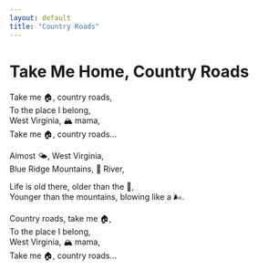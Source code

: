 ```yaml
---
layout: default
title: "Country Roads"
---
```


# Take Me Home, Country Roads

Take me 🏠, country roads,  
To the place I belong,  
West Virginia, 🏔️ mama,  
Take me 🏠, country roads...  

Almost 🌤️, West Virginia,  
Blue Ridge Mountains, 🌊 River,  

Life is old there, older than the 🌳,  
Younger than the mountains, blowing like a 🌬️.  

Country roads, take me 🏠,  
To the place I belong,  
West Virginia, 🏔️ mama,  
Take me 🏠, country roads...
